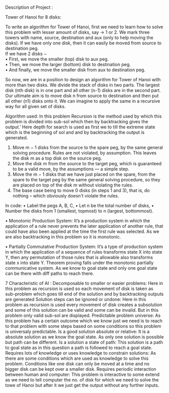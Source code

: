 Description of Project :  
  
Tower of Hanoi for 8 disks:  
   
  
To write an algorithm for Tower of Hanoi, first we need to learn how to solve this problem with lesser amount of disks, say → 1 or 2. We mark three towers with name, source, destination and aux (only to help moving the disks). If we have only one disk, then it can easily be moved from source to destination peg.  
If we have 2 disks −  
•	First, we move the smaller (top) disk to aux peg.  
•	Then, we move the larger (bottom) disk to destination peg.  
•	And finally, we move the smaller disk from aux to destination peg.  
  
So now, we are in a position to design an algorithm for Tower of Hanoi with more than two disks. We divide the stack of disks in two parts. The largest disk (nth disk) is in one part and all other (n-1) disks are in the second part.  
Our ultimate aim is to move disk n from source to destination and then put all other (n1) disks onto it. We can imagine to apply the same in a recursive way for all given set of disks.  
 
Algorithm used: 
In this problem Recursion is the method used by which this problem is divided into sub-sol which then by backtracking gives the output.’ 
Here depth for search is used as first we to till the extreme state which is the beginning of sol and and by backtracking the output is generated. 
1.	Move m − 1 disks from the source to the spare peg, by the same general solving procedure. Rules are not violated, by assumption. This leaves the disk m as a top disk on the source peg. 
2.	Move the disk m from the source to the target peg, which is guaranteed to be a valid move, by the assumptions — a simple step. 
3.	Move the m − 1 disks that we have just placed on the spare, from the spare to the target peg by the same general solving procedure, so they are placed on top of the disk m without violating the rules. 
4.	The base case being to move 0 disks (in steps 1 and 3), that is, do nothing – which obviously doesn't violate the rules. 
 
In code: 
•	Label the pegs A, B, C, 
•	Let n be the total number of disks, 
•	Number the disks from 1 (smallest, topmost) to n (largest, bottommost). 
 
      
 
•	Monotonic Production System: It’s a production system in which the application of a rule never prevents the later application of another rule, that could have also been applied at the time the first rule was selected. As we are also backtracking in this problem so it is monotonic. 
 
•	Partially Commutative Production System: It’s a type of production system in which the application of a sequence of rules transforms state X into state Y, then any permutation of those rules that is allowable also transforms state x into state Y. Theorem proving falls under the monotonic partially communicative system. As we know to goal state and only one goal state can be there with diff paths to reach there. 
 
7 Characteristic of AI : 
Decomposable to smaller or easier problems: 
Here in this problem as recursion is used so each movement of disk is taken as sub-problem which goes till end of the solution and by backtracking outputs are generated 
Solution steps can be ignored or undone: 
Here in this problem as recursion is used every movement of disk creates a subsolution and some of this solution can be valid and some can be invalid. But in this problem only valid sub-sol are displayed. 
Predictable problem universe: 
As this problem has a certain outcome which we know just we need is to reach to that problem with some steps based on some conditions so this problem is universaly predictable. 
Is a good solution absolute or relative: 
It is a absolute solution as we know the goal state. As only one solution is possible but path can be different. 
Is a solution a state of path: 
This solution is a path to goal state as in this question a path is followed to reach a goal state. 
Requires lots of knowledge or uses knowledge to constrain solutions: 
As there are some conditions which are used as knowledge to solve this problem. Conditions like one disk can only be moved at a time and no bigger disk can be kept over a smaller disk. 
Requires periodic interaction between human and computer: 
This problem is interactive to some extend as we need to tell computer the no. of disk for which we need to solve the towe of Hanoi but after it we just get the output without any further inputs. 
